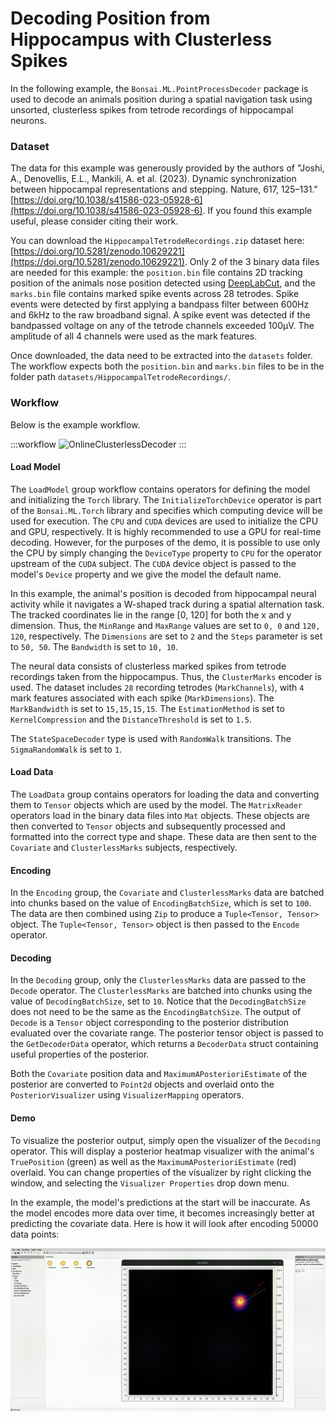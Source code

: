 # Decoding Position from Hippocampus with Clusterless Spikes

In the following example, the `Bonsai.ML.PointProcessDecoder` package is used to decode an animals position during a spatial navigation task using unsorted, clusterless spikes from tetrode recordings of hippocampal neurons.

### Dataset

The data for this example was generously provided by the authors of "Joshi, A., Denovellis, E.L., Mankili, A. et al. (2023). Dynamic synchronization between hippocampal representations and stepping. Nature, 617, 125–131." [https://doi.org/10.1038/s41586-023-05928-6](https://doi.org/10.1038/s41586-023-05928-6). If you found this example useful, please consider citing their work.

You can download the `HippocampalTetrodeRecordings.zip` dataset here: [https://doi.org/10.5281/zenodo.10629221](https://doi.org/10.5281/zenodo.10629221). Only 2 of the 3 binary data files are needed for this example: the `position.bin` file contains 2D tracking position of the animals nose position detected using [DeepLabCut](https://deeplabcut.github.io/DeepLabCut/README.html), and the `marks.bin` file contains marked spike events across 28 tetrodes. Spike events were detected by first applying a bandpass filter between 600Hz and 6kHz to the raw broadband signal. A spike event was detected if the bandpassed voltage on any of the tetrode channels exceeded 100μV. The amplitude of all 4 channels were used as the mark features. 

Once downloaded, the data need to be extracted into the `datasets` folder. The workflow expects both the `position.bin` and `marks.bin` files to be in the folder path `datasets/HippocampalTetrodeRecordings/`.

### Workflow

Below is the example workflow.

:::workflow
![OnlineClusterlessDecoder](OnlineClusterlessDecoder.bonsai)
:::

#### Load Model

The `LoadModel` group workflow contains operators for defining the model and initializing the `Torch` library. The `InitializeTorchDevice` operator is part of the `Bonsai.ML.Torch` library and specifies which computing device will be used for execution. The `CPU` and `CUDA` devices are used to initialize the CPU and GPU, respectively. It is highly recommended to use a GPU for real-time decoding. However, for the purposes of the demo, it is possible to use only the CPU by simply changing the `DeviceType` property to `CPU` for the operator upstream of the `CUDA` subject. The `CUDA` device object is passed to the model's `Device` property and we give the model the default name.

In this example, the animal's position is decoded from hippocampal neural activity while it navigates a W-shaped track during a spatial alternation task. The tracked coordinates lie in the range [0, 120] for both the x and y dimension. Thus, the `MinRange` and `MaxRange` values are set to `0, 0` and `120, 120`, respectively. The `Dimensions` are set to `2` and the `Steps` parameter is set to `50, 50`. The `Bandwidth` is set to `10, 10`.

The neural data consists of clusterless marked spikes from tetrode recordings taken from the hippocampus. Thus, the `ClusterMarks` encoder is used. The dataset includes `28` recording tetrodes (`MarkChannels`), with `4` mark features associated with each spike (`MarkDimensions`). The `MarkBandwidth` is set to `15,15,15,15`. The `EstimationMethod` is set to `KernelCompression` and the `DistanceThreshold` is set to `1.5`.

The `StateSpaceDecoder` type is used with `RandomWalk` transitions. The `SigmaRandomWalk` is set to `1`.

#### Load Data

The `LoadData` group contains operators for loading the data and converting them to `Tensor` objects which are used by the model. The `MatrixReader` operators load in the binary data files into `Mat` objects. These objects are then converted to `Tensor` objects and subsequently processed and formatted into the correct type and shape. These data are then sent to the `Covariate` and `ClusterlessMarks` subjects, respectively.

#### Encoding

In the `Encoding` group, the `Covariate` and `ClusterlessMarks` data are batched into chunks based on the value of `EncodingBatchSize`, which is set to `100`. The data are then combined using `Zip` to produce a `Tuple<Tensor, Tensor>` object. The `Tuple<Tensor, Tensor>` object is then passed to the `Encode` operator.

#### Decoding

In the `Decoding` group, only the `ClusterlessMarks` data are passed to the `Decode` operator. The `ClusterlessMarks` are batched into chunks using the value of `DecodingBatchSize`, set to `10`. Notice that the `DecodingBatchSize` does not need to be the same as the `EncodingBatchSize`. The output of `Decode` is a `Tensor` object corresponding to the posterior distribution evaluated over the covariate range. The posterior tensor object is passed to the `GetDecoderData` operator, which returns a `DecoderData` struct containing useful properties of the posterior.

Both the `Covariate` position data and `MaximumAPosterioriEstimate` of the posterior are converted to `Point2d` objects and overlaid onto the `PosteriorVisualizer` using `VisualizerMapping` operators.

#### Demo

To visualize the posterior output, simply open the visualizer of the `Decoding` operator. This will display a posterior heatmap visualizer with the animal's `TruePosition` (green) as well as the `MaximumAPosterioriEstimate` (red) overlaid. You can change properties of the visualizer by right clicking the window, and selecting the `Visualizer Properties` drop down menu.

In the example, the model's predictions at the start will be inaccurate. As the model encodes more data over time, it becomes increasingly better at predicting the covariate data. Here is how it will look after encoding 50000 data points:

![](OnlineDecoderHippocampalTetrodeRecordingsClusterless.gif)

